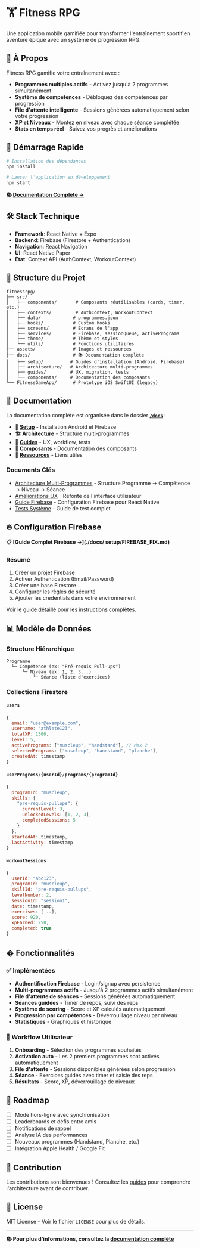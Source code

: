 # 🏋️ Fitness RPG

Une application mobile gamifiée pour transformer l'entraînement sportif en aventure épique avec un système de progression RPG.

## 📱 À Propos

Fitness RPG gamifie votre entraînement avec :
- **Programmes multiples actifs** - Activez jusqu'à 2 programmes simultanément
- **Système de compétences** - Débloquez des compétences par progression
- **File d'attente intelligente** - Sessions générées automatiquement selon votre progression
- **XP et Niveaux** - Montez en niveau avec chaque séance complétée
- **Stats en temps réel** - Suivez vos progrès et améliorations

## 🚀 Démarrage Rapide

```bash
# Installation des dépendances
npm install

# Lancer l'application en développement
npm start
```

**📚 [Documentation Complète →](./docs/README.md)**

## 🛠 Stack Technique

- **Framework**: React Native + Expo
- **Backend**: Firebase (Firestore + Authentication)
- **Navigation**: React Navigation
- **UI**: React Native Paper
- **État**: Context API (AuthContext, WorkoutContext)

## 📁 Structure du Projet

```
fitnessrpg/
├── src/
│   ├── components/       # Composants réutilisables (cards, timer, etc.)
│   ├── contexts/         # AuthContext, WorkoutContext
│   ├── data/            # programmes.json
│   ├── hooks/           # Custom hooks
│   ├── screens/         # Écrans de l'app
│   ├── services/        # Firebase, sessionQueue, activePrograms
│   ├── theme/           # Thème et styles
│   └── utils/           # Fonctions utilitaires
├── assets/              # Images et ressources
├── docs/                # 📚 Documentation complète
│   ├── setup/          # Guides d'installation (Android, Firebase)
│   ├── architecture/   # Architecture multi-programmes
│   ├── guides/         # UX, migration, tests
│   └── components/     # Documentation des composants
└── FitnessGameApp/      # Prototype iOS SwiftUI (legacy)
```

## 📖 Documentation

La documentation complète est organisée dans le dossier **[`/docs`](./docs/README.md)** :

- **🔧 [Setup](./docs/setup/)** - Installation Android et Firebase
- **🏗️ [Architecture](./docs/architecture/)** - Structure multi-programmes
- **📘 [Guides](./docs/guides/)** - UX, workflow, tests
- **🧩 [Composants](./docs/components/)** - Documentation des composants
- **🔗 [Ressources](./docs/GITHUB_URLS.md)** - Liens utiles

### Documents Clés
- [Architecture Multi-Programmes](./docs/architecture/MULTI_PROGRAMS.md) - Structure Programme → Compétence → Niveau → Séance
- [Améliorations UX](./docs/guides/UX_IMPROVEMENTS.md) - Refonte de l'interface utilisateur
- [Guide Firebase](./docs/setup/FIREBASE_FIX.md) - Configuration Firebase pour React Native
- [Tests Système](./docs/guides/TESTING.md) - Guide de test complet

## 🔥 Configuration Firebase

**📋 [Guide Complet Firebase →](./docs/  setup/FIREBASE_FIX.md)**

### Résumé
1. Créer un projet Firebase
2. Activer Authentication (Email/Password)
3. Créer une base Firestore
4. Configurer les règles de sécurité
5. Ajouter les credentials dans votre environnement

Voir le [guide détaillé](./docs/setup/FIREBASE_FIX.md) pour les instructions complètes.

## 📊 Modèle de Données

### Structure Hiérarchique
```
Programme
  └─ Compétence (ex: "Pré-requis Pull-ups")
      └─ Niveau (ex: 1, 2, 3...)
          └─ Séance (liste d'exercices)
```

### Collections Firestore

#### `users`
```javascript
{
  email: "user@example.com",
  username: "athlete123",
  totalXP: 1500,
  level: 5,
  activePrograms: ["muscleup", "handstand"], // Max 2
  selectedPrograms: ["muscleup", "handstand", "planche"],
  createdAt: timestamp
}
```

#### `userProgress/{userId}/programs/{programId}`
```javascript
{
  programId: "muscleup",
  skills: {
    "pre-requis-pullups": {
      currentLevel: 3,
      unlockedLevels: [1, 2, 3],
      completedSessions: 5
    }
  },
  startedAt: timestamp,
  lastActivity: timestamp
}
```

#### `workoutSessions`
```javascript
{
  userId: "abc123",
  programId: "muscleup",
  skillId: "pre-requis-pullups",
  levelNumber: 2,
  sessionId: "session1",
  date: timestamp,
  exercises: [...],
  score: 920,
  xpEarned: 250,
  completed: true
}
```

## � Fonctionnalités

### ✅ Implémentées
- **Authentification Firebase** - Login/signup avec persistence
- **Multi-programmes actifs** - Jusqu'à 2 programmes actifs simultanément
- **File d'attente de séances** - Sessions générées automatiquement
- **Séances guidées** - Timer de repos, suivi des reps
- **Système de scoring** - Score et XP calculés automatiquement
- **Progression par compétences** - Déverrouillage niveau par niveau
- **Statistiques** - Graphiques et historique

### 🔄 Workflow Utilisateur
1. **Onboarding** - Sélection des programmes souhaités
2. **Activation auto** - Les 2 premiers programmes sont activés automatiquement
3. **File d'attente** - Sessions disponibles générées selon progression
4. **Séance** - Exercices guidés avec timer et saisie des reps
5. **Résultats** - Score, XP, déverrouillage de niveaux

## 🔮 Roadmap

- [ ] Mode hors-ligne avec synchronisation
- [ ] Leaderboards et défis entre amis
- [ ] Notifications de rappel
- [ ] Analyse IA des performances
- [ ] Nouveaux programmes (Handstand, Planche, etc.)
- [ ] Intégration Apple Health / Google Fit

## 🤝 Contribution

Les contributions sont bienvenues ! Consultez les [guides](./docs/guides/) pour comprendre l'architecture avant de contribuer.

## 📄 License

MIT License - Voir le fichier `LICENSE` pour plus de détails.

---

**📚 Pour plus d'informations, consultez la [documentation complète](./docs/README.md)**
